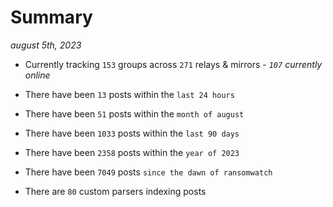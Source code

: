 
# Summary
_august 5th, 2023_

- Currently tracking `153` groups across `271` relays & mirrors - _`107` currently online_

- There have been `13` posts within the `last 24 hours`

- There have been `51` posts within the `month of august`

- There have been `1033` posts within the `last 90 days`

- There have been `2358` posts within the `year of 2023`

- There have been `7049` posts `since the dawn of ransomwatch`

- There are `80` custom parsers indexing posts
